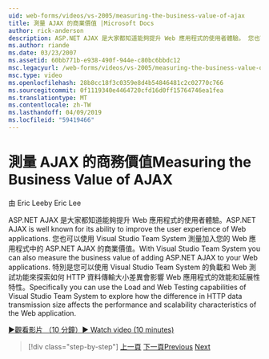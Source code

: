 ```yaml
---
uid: web-forms/videos/vs-2005/measuring-the-business-value-of-ajax
title: 測量 AJAX 的商業價值 |Microsoft Docs
author: rick-anderson
description: ASP.NET AJAX 是大家都知道能夠提升 Web 應用程式的使用者體驗。 您也可以使用 Visual Studio Team System 測量 busine...
ms.author: riande
ms.date: 03/23/2007
ms.assetid: 60bb771b-e938-490f-944e-c80bc6bbdc12
msc.legacyurl: /web-forms/videos/vs-2005/measuring-the-business-value-of-ajax
msc.type: video
ms.openlocfilehash: 28b8cc18f3c0359e8d4b54846481c2c02770c766
ms.sourcegitcommit: 0f1119340e4464720cfd16d0ff15764746ea1fea
ms.translationtype: MT
ms.contentlocale: zh-TW
ms.lasthandoff: 04/09/2019
ms.locfileid: "59419466"
---
```

# <a name="measuring-the-business-value-of-ajax"></a><span data-ttu-id="8776c-104">測量 AJAX 的商務價值</span><span class="sxs-lookup"><span data-stu-id="8776c-104">Measuring the Business Value of AJAX</span></span>

<span data-ttu-id="8776c-105">由 Eric Lee</span><span class="sxs-lookup"><span data-stu-id="8776c-105">by Eric Lee</span></span>

<span data-ttu-id="8776c-106">ASP.NET AJAX 是大家都知道能夠提升 Web 應用程式的使用者體驗。</span><span class="sxs-lookup"><span data-stu-id="8776c-106">ASP.NET AJAX is well known for its ability to improve the user experience of Web applications.</span></span> <span data-ttu-id="8776c-107">您也可以使用 Visual Studio Team System 測量加入您的 Web 應用程式中的 ASP.NET AJAX 的商業價值。</span><span class="sxs-lookup"><span data-stu-id="8776c-107">With Visual Studio Team System you can also measure the business value of adding ASP.NET AJAX to your Web applications.</span></span> <span data-ttu-id="8776c-108">特別是您可以使用 Visual Studio Team System 的負載和 Web 測試功能來探索如何 HTTP 資料傳輸大小差異會影響 Web 應用程式的效能和延展性特性。</span><span class="sxs-lookup"><span data-stu-id="8776c-108">Specifically you can use the Load and Web Testing capabilities of Visual Studio Team System to explore how the difference in HTTP data transmission size affects the performance and scalability characteristics of the Web application.</span></span>

[<span data-ttu-id="8776c-109">&#9654;觀看影片 （10 分鐘）</span><span class="sxs-lookup"><span data-stu-id="8776c-109">&#9654; Watch video (10 minutes)</span></span>](https://channel9.msdn.com/Blogs/ASP-NET-Site-Videos/measuring-the-business-value-of-ajax)

> [!div class="step-by-step"]
> <span data-ttu-id="8776c-110">[上一頁](introduction-to-managing-and-running-tests-with-team-system.md)
> [下一頁](code-coverage-of-automated-tests.md)</span><span class="sxs-lookup"><span data-stu-id="8776c-110">[Previous](introduction-to-managing-and-running-tests-with-team-system.md)
[Next](code-coverage-of-automated-tests.md)</span></span>
